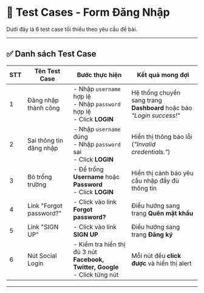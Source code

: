 # 📝 Test Cases - Form Đăng Nhập

Dưới đây là 6 test case tối thiểu theo yêu cầu đề bài.

---

## ✅ Danh sách Test Case

| **STT** | **Tên Test Case**            | **Bước thực hiện**                                                                 | **Kết quả mong đợi**                                        |
|---------|-------------------------------|-------------------------------------------------------------------------------------|-------------------------------------------------------------|
| 1       | Đăng nhập thành công          | - Nhập `username` hợp lệ <br> - Nhập `password` hợp lệ <br> - Click **LOGIN**       | Hệ thống chuyển sang trang **Dashboard** hoặc báo *"Login success!"* |
| 2       | Sai thông tin đăng nhập       | - Nhập `username` đúng <br> - Nhập `password` sai <br> - Click **LOGIN**            | Hiển thị thông báo lỗi (*"Invalid credentials."*)      |
| 3       | Bỏ trống trường               | - Để trống **Username** hoặc **Password** <br> - Click **LOGIN**                    | Hiển thị cảnh báo yêu cầu nhập đầy đủ thông tin              |
| 4       | Link "Forgot password?"       | - Click vào link **Forgot password?**                                               | Điều hướng sang trang **Quên mật khẩu**                     |
| 5       | Link "SIGN UP"                | - Click vào link **SIGN UP**                                                        | Điều hướng sang trang **Đăng ký**                           |
| 6       | Nút Social Login              | - Kiểm tra hiển thị đủ 3 nút **Facebook, Twitter, Google** <br> - Click từng nút     | Mỗi nút đều **click được** và hiển thị alert |

---

 
